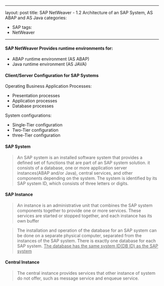 ----
layout: post
title: SAP NetWeaver - 1.2 Architecture of an SAP System, AS ABAP and AS Java
categories:
- SAP
tags:
- NetWeaver

------

#### SAP NetWeaver Provides runtime environments for:

* ABAP runtime environment (AS ABAP)
* Java runtime environment (AS JAVA)

#### Client/Server Configuration for SAP Systems

Operating Business Application Processes:

* Presentation processes
* Application processes
* Database processes

System configurations:

* Single-Tier configuration
* Two-Tier configuration
* three-Tier configuration

#### SAP System

> An SAP system is an installed software system that provides a defined set of functions that are part of an SAP system solution. it consists of a database, one or more application server instances(ABAP and/or Java), central services, and other components depending on the system. The system is identified by its SAP system ID, which consists of three letters or digits.

#### SAP Instance

> An instance is an administrative unit that combines the SAP system components together to provide one or more services.  These services are started or stopped together, and each instance has its own buffer



> The installation and operation of the database for an SAP system can be done on a separate physical computer, separated from the instances of the SAP system. There is exactly one database for each SAP system. <u>The database has the same system ID(DB ID) as the SAP system</u>



#### Central Instance

> The central instance provides services that other instance of system do not offer, such as message service and enqueue service. 